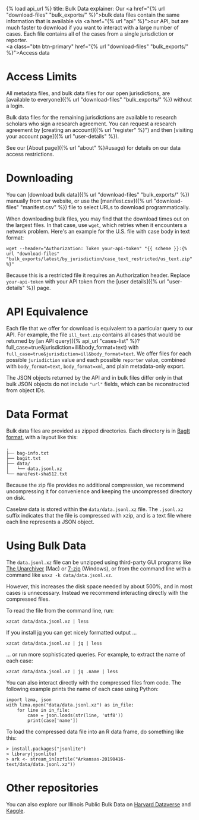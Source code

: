 {% load api_url %}
title: Bulk Data
explainer: Our <a href="{% url "download-files" "bulk_exports/" %}">bulk data files</a> contain the same information that is available via <a href="{% url "api" %}">our API</a>, but are much faster to download if you want to interact with a large number of cases. Each file contains all of the cases from a single jurisdiction or reporter. <br/> <a class="btn btn-primary" href="{% url "download-files" "bulk_exports/" %}">Access data</a>

# Access Limits

All metadata files, and bulk data files for our open jurisdictions, are 
[available to everyone]({% url "download-files" "bulk_exports/" %}) without a login.

Bulk data files for the remaining jurisdictions are available to research scholars who sign a research agreement. You 
can request a research agreement by [creating an account]({% url "register" %}") and then 
[visiting your account page]({% url "user-details" %}).

See our [About page]({% url "about" %}#usage) for details on our data access restrictions.


# Downloading

You can [download bulk data]({% url "download-files" "bulk_exports/" %}) manually from our website, or
use the [manifest.csv]({% url "download-files" "manifest.csv" %})
file to select URLs to download programmatically.

When downloading bulk files, you may find that the download times out on the largest files.
In that case, use `wget`, which retries when it encounters a network problem. Here's an example for the
U.S. file with case body in text format:

    wget --header="Authorization: Token your-api-token" "{{ scheme }}:{% url "download-files" "bulk_exports/latest/by_jurisdiction/case_text_restricted/us_text.zip" %}"

Because this is a restricted file it requires an Authorization header.
Replace `your-api-token` with your API token from the [user details]({% url "user-details" %}) page.

# API Equivalence

Each file that we offer for download is equivalent to a particular query to our API. For example, the file
`ill_text.zip` contains all cases that would be returned by
[an API query]({% api_url "cases-list" %}?full_case=true&jurisdiction=ill&body_format=text)
with `full_case=true&jurisdiction=ill&body_format=text`. We offer files for each possible
`jurisdiction` value and each possible `reporter` value, combined with `body_format=text`, `body_format=xml`,
and plain metadata-only export.

The JSON objects returned by the API and in bulk files differ only in that bulk JSON objects do not include
`"url"` fields, which can be reconstructed from object IDs.


# Data Format

Bulk data files are provided as zipped directories. Each directory is in
[BagIt format](https://en.wikipedia.org/wiki/BagIt), with a layout like this:

    .
    ├── bag-info.txt
    ├── bagit.txt
    ├── data/
    │   └── data.jsonl.xz
    └── manifest-sha512.txt
    
Because the zip file provides no additional compression, we recommend uncompressing it for convenience and
keeping the uncompressed directory on disk.

Caselaw data is stored within the `data/data.jsonl.xz` file. The `.jsonl.xz` suffix
indicates that the file is compressed with xzip, and is a text file where each line represents a JSON object.


# Using Bulk Data

The `data.jsonl.xz` file can be unzipped using third-party GUI programs like
[The Unarchiver](https://theunarchiver.com/) (Mac) or
[7-zip](https://www.7-zip.org/) (Windows), or from the command line with a command like
`unxz -k data/data.jsonl.xz`.

However, this increases the disk space needed by about 500%, and in most cases is unnecessary. Instead
we recommend interacting directly with the compressed files.

To read the file from the command line, run:

    xzcat data/data.jsonl.xz | less

If you install [jq](https://stedolan.github.io/jq/download/) you can get nicely formatted output ...

    xzcat data/data.jsonl.xz | jq | less

... or run more sophisticated queries. For example, to extract the name of each case:

    xzcat data/data.jsonl.xz | jq .name | less

You can also interact directly with the compressed files from code. The following example prints
the name of each case using Python:

    import lzma, json
    with lzma.open("data/data.jsonl.xz") as in_file:
        for line in in_file:
            case = json.loads(str(line, 'utf8'))
            print(case['name'])

To load the compressed data file into an R data frame, do something like this:

    > install.packages("jsonlite")
    > library(jsonlite)
    > ark <- stream_in(xzfile("Arkansas-20190416-text/data/data.jsonl.xz"))

# Other repositories

You can also explore our Illinois Public Bulk Data on 
[Harvard Dataverse](https://dataverse.harvard.edu/dataverse/caselawaccess) and 
[Kaggle](https://www.kaggle.com/harvardlil/caselaw-dataset-illinois).
